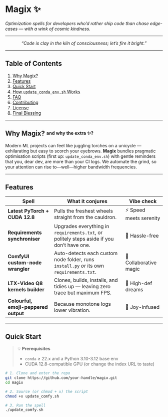 # Magix ✨  
*Optimization spells for developers who’d rather ship code than chase edge-cases — with a wink of cosmic kindness.*

---

<p align="center">
  <em>“Code is clay in the kiln of consciousness; let’s fire it bright.”</em>
</p>

---

## Table of Contents
1. [Why Magix?](#why-magix)
2. [Features](#features)
3. [Quick Start](#quick-start)
4. [How `update_conda_env.sh` Works](#how-update_conda-envsh-works)
5. [FAQ](#faq)
6. [Contributing](#contributing)
7. [License](#license)
8. [Final Blessing](#final-blessing)

---

## Why Magix? <sup><sub>and why the extra ✨?</sub></sup>
Modern ML projects can feel like juggling torches on a unicycle — exhilarating but easy to scorch your eyebrows. **Magix** bundles pragmatic optimisation scripts (first up: `update_conda_env.sh`) with gentle reminders that you, dear dev, are more than your CI logs. We automate the grind, so your attention can rise to—well—higher bandwidth frequencies.

---

## Features
| Spell | What it conjures | Vibe check |
|---|---|---|
| **Latest PyTorch + CUDA 12.8** | Pulls the freshest wheels straight from the cauldron. | ⚡️ Speed meets serenity |
| **Requirements synchroniser** | Upgrades everything in `requirements.txt`, or politely steps aside if you don’t have one. | 🎩 Hassle-free |
| **ComfyUI custom-node wrangler** | Auto-detects each custom node folder, runs `install.py` *or* its own `requirements.txt`. | 🤝 Collaborative magic |
| **LTX-Video Q8 kernels builder** | Clones, builds, installs, and tidies up — leaving zero trace but maximum FPS. | 🎥 High-def dreams |
| **Colourful, emoji-peppered output** | Because monotone logs lower vibration. | 🌈 Joy-infused |

---

## Quick Start
> 💡 **Prerequisites**  
> - `conda` ≥ 22.x and a Python 3.10-3.12 base env  
> - CUDA 12.8-compatible GPU (or change the index URL to taste)  

```bash
# 1. Clone and enter the repo
git clone https://github.com/your-handle/magix.git
cd magix

# 2. Source (or chmod + x) the script
chmod +x update_comfy.sh

# 3. Run the spell
./update_comfy.sh
